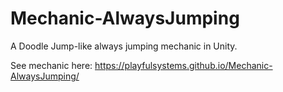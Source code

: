 # Mechanic-AlwaysJumping
 A Doodle Jump-like always jumping mechanic in Unity.

See mechanic here: https://playfulsystems.github.io/Mechanic-AlwaysJumping/

